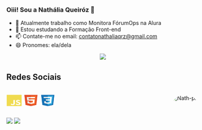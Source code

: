 ### Oiii! Sou a Nathália Queiróz :vulcan_salute:

- 🔭 Atualmente trabalho como Monitora FórumOps na Alura
- 🌱 Estou estudando a Formação Front-end
- 📫 Contate-me no email: contatonathaliaqrz@gmail.com
- 😄 Pronomes: ela/dela

<p align="center"> <img src="https://github-readme-stats.vercel.app/api?username=nathqueiroz&count_private=true&show_icons=true&theme=radical" /> </p>


<h2>Redes Sociais</h2>
<div style="display: inline_block"><br>
  <img align="center" alt="Nath-Js" height="30" width="40" src="https://raw.githubusercontent.com/devicons/devicon/master/icons/javascript/javascript-plain.svg">
  <img align="center" alt="Nath-HTML" height="30" width="40" src="https://raw.githubusercontent.com/devicons/devicon/master/icons/html5/html5-original.svg">
  <img align="center" alt="Rafa-CSS" height="30" width="40" src="https://raw.githubusercontent.com/devicons/devicon/master/icons/css3/css3-original.svg">
  <img align="right" alt="Nath-pic" height="150" style="border-radius:50px;" src="https://user-images.githubusercontent.com/101743082/220481519-af825441-905f-4260-9549-45c76c5beb4b.png">
</div>

###

 ##
 
<div> 
  <a href="https://instagram.com/anathqrz" target="_blank"><img src="https://img.shields.io/badge/-Instagram-%23E4405F?style=for-the-badge&logo=instagram&logoColor=white" target="_blank"></a>
  <a href="https://www.linkedin.com/in/nathaliaqrz/" target="_blank"><img src="https://img.shields.io/badge/-LinkedIn-%230077B5?style=for-the-badge&logo=linkedin&logoColor=white" target="_blank"></a> 
  
</div>


  
